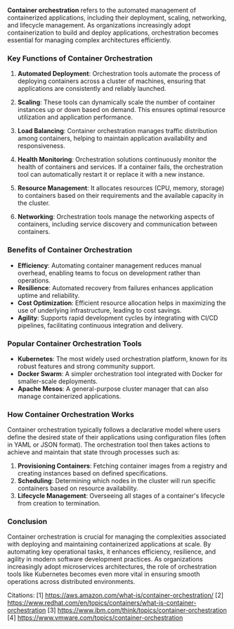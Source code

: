 **Container orchestration** refers to the automated management of containerized applications, including their deployment, scaling, networking, and lifecycle management. As organizations increasingly adopt containerization to build and deploy applications, orchestration becomes essential for managing complex architectures efficiently.

### Key Functions of Container Orchestration

1. **Automated Deployment**: Orchestration tools automate the process of deploying containers across a cluster of machines, ensuring that applications are consistently and reliably launched.

2. **Scaling**: These tools can dynamically scale the number of container instances up or down based on demand. This ensures optimal resource utilization and application performance.

3. **Load Balancing**: Container orchestration manages traffic distribution among containers, helping to maintain application availability and responsiveness.

4. **Health Monitoring**: Orchestration solutions continuously monitor the health of containers and services. If a container fails, the orchestration tool can automatically restart it or replace it with a new instance.

5. **Resource Management**: It allocates resources (CPU, memory, storage) to containers based on their requirements and the available capacity in the cluster.

6. **Networking**: Orchestration tools manage the networking aspects of containers, including service discovery and communication between containers.

### Benefits of Container Orchestration

- **Efficiency**: Automating container management reduces manual overhead, enabling teams to focus on development rather than operations.
- **Resilience**: Automated recovery from failures enhances application uptime and reliability.
- **Cost Optimization**: Efficient resource allocation helps in maximizing the use of underlying infrastructure, leading to cost savings.
- **Agility**: Supports rapid development cycles by integrating with CI/CD pipelines, facilitating continuous integration and delivery.

### Popular Container Orchestration Tools

- **Kubernetes**: The most widely used orchestration platform, known for its robust features and strong community support.
- **Docker Swarm**: A simpler orchestration tool integrated with Docker for smaller-scale deployments.
- **Apache Mesos**: A general-purpose cluster manager that can also manage containerized applications.

### How Container Orchestration Works

Container orchestration typically follows a declarative model where users define the desired state of their applications using configuration files (often in YAML or JSON format). The orchestration tool then takes actions to achieve and maintain that state through processes such as:

1. **Provisioning Containers**: Fetching container images from a registry and creating instances based on defined specifications.
2. **Scheduling**: Determining which nodes in the cluster will run specific containers based on resource availability.
3. **Lifecycle Management**: Overseeing all stages of a container's lifecycle from creation to termination.

### Conclusion

Container orchestration is crucial for managing the complexities associated with deploying and maintaining containerized applications at scale. By automating key operational tasks, it enhances efficiency, resilience, and agility in modern software development practices. As organizations increasingly adopt microservices architectures, the role of orchestration tools like Kubernetes becomes even more vital in ensuring smooth operations across distributed environments.

Citations:
[1] https://aws.amazon.com/what-is/container-orchestration/
[2] https://www.redhat.com/en/topics/containers/what-is-container-orchestration
[3] https://www.ibm.com/think/topics/container-orchestration
[4] https://www.vmware.com/topics/container-orchestration